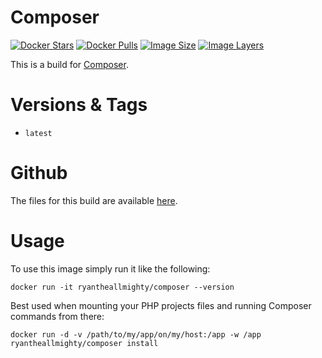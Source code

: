 # Composer
[![Docker Stars](https://img.shields.io/docker/stars/ryantheallmighty/composer.svg?style=flat-square)](https://hub.docker.com/r/ryantheallmighty/composer/) [![Docker Pulls](https://img.shields.io/docker/pulls/ryantheallmighty/composer.svg?style=flat-square)](https://hub.docker.com/r/ryantheallmighty/composer/) [![Image Size](https://img.shields.io/imagelayers/image-size/ryantheallmighty/composer/latest.svg?style=flat-square)](https://imagelayers.io/?images=ryantheallmighty%2Fcomposer) [![Image Layers](https://img.shields.io/imagelayers/layers/ryantheallmighty/composer/latest.svg?style=flat-square)](https://imagelayers.io/?images=ryantheallmighty%2Fcomposer)

This is a build for [Composer](https://getcomposer.org/).

# Versions & Tags
- `latest`

# Github
The files for this build are available [here](https://github.com/RyanTheAllmighty/Dockerfiles/tree/master/composer).

# Usage
To use this image simply run it like the following:

```
docker run -it ryantheallmighty/composer --version
```

Best used when mounting your PHP projects files and running Composer commands from there:

```
docker run -d -v /path/to/my/app/on/my/host:/app -w /app ryantheallmighty/composer install
```